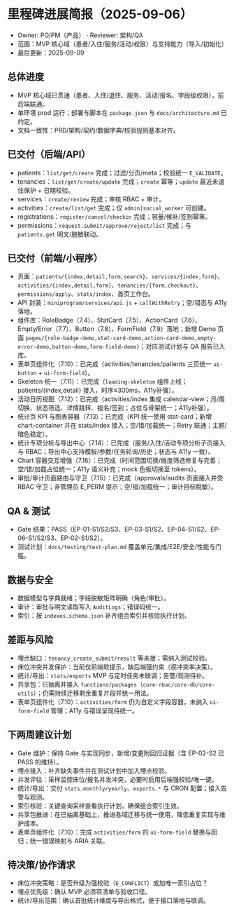 # 里程碑进展简报（2025-09-06）

- Owner: PO/PM（产品） · Reviewer: 架构/QA
- 范围：MVP 核心域（患者/入住/服务/活动/权限）与支持能力（导入/初始化）
- 最后更新：2025-09-09

## 总体进度
- MVP 核心域已贯通（患者、入住/退住、服务、活动/报名、字段级权限），前后端联通。
- 单环境 prod 运行；部署与脚本在 `package.json` 与 `docs/architecture.md` 已约定。
- 文档一致性：PRD/架构/契约/数据字典/校验规则基本对齐。

## 已交付（后端/API）
- patients：`list/get/create` 完成；过滤/分页/meta；校验统一 `E_VALIDATE`。
- tenancies：`list/get/create/update` 完成；`create` 幂等；`update` 最近未退住保护 + 日期校验。
- services：`create/review` 完成；审核 RBAC + 审计。
- activities：`create/list/get` 完成；仅 `admin|social_worker` 可创建。
- registrations：`register/cancel/checkin` 完成；容量/候补/签到幂等。
- permissions：`request.submit/approve/reject/list` 完成；与 `patients.get` 明文/脱敏联动。

## 已交付（前端/小程序）
- 页面：`patients/{index,detail,form,search}`、`services/{index,form}`、`activities/{index,detail,form}`、`tenancies/{form,checkout}`、`permissions/apply`、`stats/index`、首页工作台。
- API 封装：`miniprogram/services/api.js` + `callWithRetry`；空/错态与 A11y 落地。
- 组件库：RoleBadge（7.4）、StatCard（7.5）、ActionCard（7.6）、Empty/Error（7.7）、Button（7.8）、FormField（7.9）落地；新增 Demo 页面 `pages/{role-badge-demo,stat-card-demo,action-card-demo,empty-error-demo,button-demo,form-field-demo}`；对应测试计划与 QA 报告已入库。
- 表单页组件化（7.10）：已完成（activities/tenancies/patients 三页统一 `ui-button` + `ui-form-field`）。
- Skeleton 统一（7.11）：已完成（`loading-skeleton` 组件上线；patients/{index,detail} 接入，时序≤300ms，A11y补强）。
- 活动日历视图（7.12）：已完成（activities/index 集成 calendar-view；月/周切换、状态筛选、详情跳转、报名/签到；占位与骨架统一；A11y补强）。
- 统计页 KPI 与图表容器（7.13）：已完成（KPI 统一使用 stat-card；新增 chart-container 并在 stats/index 接入；空/错/加载统一；Retry 联通；主题/暗色稳定）。
- 统计专项分析与导出中心（7.14）：已完成（服务/入住/活动专项分析子页接入与 RBAC；导出中心支持模板/参数/任务轮询/历史；状态与 A11y 一致）。
- Chart 容器交互增强（7.16）：已完成（时间范围切换/维度筛选修复与完善；空/错/加载占位统一；A11y 语义补充；mock 色板切换至 tokens）。
- 审批/审计页面路由与守卫（7.15）：已完成（approvals/audits 页面接入并受 RBAC 守卫；非管理员 E_PERM 提示；空/错/加载统一；审计目标脱敏）。

## QA & 测试
- Gate 结果：PASS（EP-01-S1/S2/S3、EP-03-S1/S2、EP-04-S1/S2、EP-06-S1/S2/S3、EP-02-S1/S2）。
- 测试计划：`docs/testing/test-plan.md` 覆盖单元/集成/E2E/安全/性能与门槛。

## 数据与安全
- 数据模型与字典就绪；字段脱敏矩阵明确（角色/审批）。
- 审计：审批与明文读取写入 `AuditLogs`；错误码统一。
- 索引：按 `indexes.schema.json` 补齐组合索引并核验执行计划。

## 差距与风险
- 埋点缺口：`tenancy_create_submit/result` 等未接；需纳入测试校验。
- 床位冲突并发保护：当前仅前端软提示，缺后端强约束（视冲突率决策）。
- 统计/导出：`stats/exports` MVP 与定时任务未联调；告警/观测待补。
- 共享包：已抽离并接入 `functions/packages`（`core-rbac/core-db/core-utils`）；仍需持续迁移剩余重复片段并统一用法。
 - 表单页组件化（7.10）：`activities/form` 仍为自定义字段容器，未纳入 `ui-form-field` 管理；A11y 与错误呈现待统一。

## 下两周建议计划
- Gate 维护：保持 Gate 与实现同步，新增/变更附回归证据（含 EP-02-S2 已 PASS 的维持）。
- 埋点接入：补齐缺失事件并在测试计划中加入埋点校验。
- 并发评估：采样监控床位/报名并发冲突，必要时启用后端强校验/唯一键。
- 统计/导出：交付 `stats.monthly/yearly`、`exports.*` 与 CRON 配置；接入告警与观测。
- 索引核验：关键查询采样查看执行计划，确保组合索引生效。
- 共享包推进：在已抽离基础上，推进各域迁移与统一使用，降低重复实现与维护成本。
 - 表单页组件化（7.10）：完成 `activities/form` 的 `ui-form-field` 替换与回归；统一错误映射与 ARIA 关联。

## 待决策/协作请求
- 床位冲突策略：是否升级为强校验（`E_CONFLICT`）或加唯一索引占位？
- 埋点优先级：确认 MVP 必须项清单与验收口径。
- 统计/导出范围：确认首批统计维度与导出格式，便于接口落地与联调。
